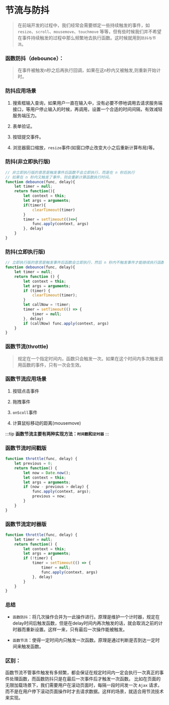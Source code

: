 # 节流与防抖

> 在前端开发的过程中，我们经常会需要绑定一些持续触发的事件，如 `resize`、`scroll`、`mousemove`、`touchmove` 等等，但有些时候我们并不希望在事件持续触发的过程中那么频繁地去执行函数。这时候就用到`防抖与节流`。


### 函数防抖（debounce）：

> 在事件被触发n秒之后再执行回调，如果在这n秒内又被触发,则重新开始计时。

### 防抖应用场景

1. 搜索框输入查询，如果用户一直在输入中，没有必要不停地调用去请求服务端接口，等用户停止输入的时候，再调用，设置一个合适的时间间隔，有效减轻服务端压力。

2. 表单验证。

3. 按钮提交事件。

4. 浏览器窗口缩放，`resize`事件(如窗口停止改变大小之后重新计算布局)等。

### 防抖(非立即执行版)
```js
// 非立即执行版的意思是触发事件后函数不会立即执行，而是在 n 秒后执行
// 如果在 n 秒内又触发了事件，则会重新计算函数执行时间。
function debounce(func, delay){
    let timer = null;
    return function(){
        let context = this;
        let args = arguments;
        if(timer){
            clearTimeout(timer)
        }
        timer = setTimeout(()=>{
            func.apply(context, args)
        }, delay)
    }
}

```


### 防抖(立即执行版)
```js
// 立即执行版的意思是触发事件后函数会立即执行，然后 n 秒内不触发事件才能继续执行函数的效果
function debounce(func, delay){
    let timer = null;
    return function () {
        let context = this;
        let args = arguments;
        if (timer) {
            clearTimeout(timer);
        }
        let callNow = !timer;
        timer = setTimeout(() => {
            timer = null;
        }, delay)
        if (callNow) func.apply(context, args)
    }
}

```

### 函数节流(throttle)

> 规定在一个指定时间内，函数只会触发一次。如果在这个时间内多次触发调用函数的事件，只有一次会生效。

### 函数节流应用场景

1. 按钮点击事件

2. 拖拽事件

3. `onScoll`事件

4. 计算鼠标移动的距离(mousemove)

:::tip
**函数节流主要有两种实现方法：`时间戳`和`定时器`**
:::

### 函数节流时间戳版

```js
function throttle(func, delay) {
    let previous = 0;
    return function() {
        let now = Date.now();
        let context = this;
        let args = arguments;
        if (now - previous > delay) {
            func.apply(context, args);
            previous = now;
        }
    }
}
```

### 函数节流定时器版

```js
function throttle(func, delay) {
    let timer = null;
    return function() {
        let context = this;
        let args = arguments;
        if (!timer) {
            timer = setTimeout(() => {
                timer = null;
                func.apply(context, args)
            }, delay)
        }
    }
}
```

### 总结

- `函数防抖`：将几次操作合并为一此操作进行。原理是维护一个计时器，规定在delay时间后触发函数，但是在delay时间内再次触发的话，就会取消之前的计时器而重新设置。这样一来，只有最后一次操作能被触发。


- `函数节流`：使得一定时间内只触发一次函数。原理是通过判断是否到达一定时间来触发函数。


### 区别：

函数节流不管事件触发有多频繁，都会保证在规定时间内一定会执行一次真正的事件处理函数，而函数防抖只是在最后一次事件后才触发一次函数。 比如在页面的无限加载场景下，我们需要用户在滚动页面时，每隔一段时间发一次 `Ajax` 请求，而不是在用户停下滚动页面操作时才去请求数据。这样的场景，就适合用节流技术来实现。

